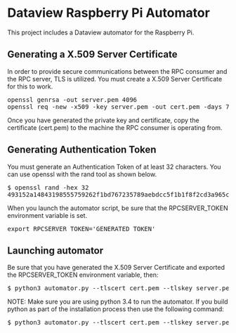 # Dataview Raspberry Pi Automator
This project includes a Dataview automator for the Raspberry Pi.

## Generating a X.509 Server Certificate

In order to provide secure communications between the RPC consumer and the RPC server, TLS is utilized. You must create a X.509 Server Certificate for this to work.

<pre>
openssl genrsa -out server.pem 4096
openssl req -new -x509 -key server.pem -out cert.pem -days 730
</pre>

Once you have generated the private key and certificate, copy the certificate (cert.pem) to the machine the RPC consumer is operating from.

## Generating Authentication Token
You must generate an Authentication Token of at least 32 characters. You can use openssl with the rand tool as shown below.  
<pre>
$ openssl rand -hex 32
493152a14843198555759262f1bd767235789aebdcc5f1b1f8f2cd3a965c8c7a
</pre>

When you launch the automator script, be sure that the RPCSERVER_TOKEN environment variable is set.

<pre>
export RPCSERVER_TOKEN='GENERATED_TOKEN'
</pre>

## Launching automator

Be sure that you have generated the X.509 Server Certificate and exported the RPCSERVER_TOKEN environment variable, then:

<pre>
$ python3 automator.py --tlscert cert.pem --tlskey server.pem
</pre>

NOTE: Make sure you are using python 3.4 to run the automator. If you build python as part of the installation process then use the following command:

<pre>
$ python3 automator.py --tlscert cert.pem --tlskey server.pem
</pre>

